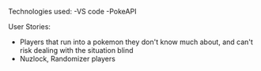 Technologies used:
  -VS code
  -PokeAPI
  
User Stories:
  - Players that run into a pokemon they don't know much about, and can't risk dealing with the situation blind
  - Nuzlock, Randomizer players
